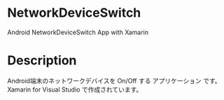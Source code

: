 # NetworkDeviceSwitch
Android NetworkDeviceSwitch App with Xamarin

# Description
Android端末のネットワークデバイスを On/Off する アプリケーション です。<br>
Xamarin for Visual Studio で作成されています。<br>
